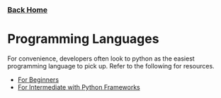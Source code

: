 ### [Back Home](../../README.md)

# Programming Languages

For convenience, developers often look to python as the easiest programming language to pick up. Refer to the following for resources.

- [For Beginners](https://programming-23.mooc.fi/)
- [For Intermediate with Python Frameworks](https://roadmap.sh/python)